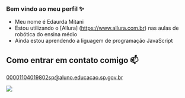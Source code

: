 ### Bem vindo ao meu perfil ✨

- Meu nome é Edaurda Mitani
- Estou utilizando o [Allura] (https://www.allura.com.br) nas aulas de robótica do ensina médio
- Ainda estou aprendendo a liguagem de programação JavaScript


## Como entrar em contato comigo 📫

00001104019802sp@aluno.educacao.sp.gov.br

![](https://media1.tenor.com/m/dZBSi-KOUKwAAAAd/miku-godzilla.gif)
